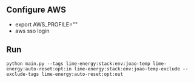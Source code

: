## Configure AWS

- export AWS_PROFILE="<profile>"
- aws sso login

## Run


```
python main.py --tags lime-energy:stack:env:joao-temp lime-energy:auto-reset:opt:in lime-energy:stack:env:joao-temp-exclude --exclude-tags lime-energy:auto-reset:opt:out
```

